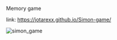 Memory game

link: https://jotarexx.github.io/Simon-game/

![simon_game](https://user-images.githubusercontent.com/63475312/151686361-961740a1-f1de-47ef-93f0-982e3f159f64.png)
